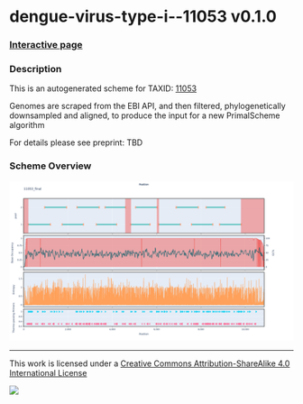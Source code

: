 # dengue-virus-type-i--11053 v0.1.0

### [Interactive page](https://chrisgkent.github.io/schemes/dengue-virus-type-i--11053-1000-v0.1.0)

### Description

This is an autogenerated scheme for TAXID: [11053](https://www.ncbi.nlm.nih.gov/Taxonomy/Browser/wwwtax.cgi?mode=Info&id=11053&lvl=3&lin=f&keep=1&srchmode=1&unlock)

Genomes are scraped from the EBI API, and then filtered, phylogenetically downsampled and aligned, to produce the input for a new PrimalScheme algorithm

For details please see preprint: TBD

### Scheme Overview

![Alt text](work/11053_final.png '11053_final.png')

------------------------------------------------------------------------

This work is licensed under a [Creative Commons Attribution-ShareAlike 4.0 International License](http://creativecommons.org/licenses/by-sa/4.0/) 

![](https://i.creativecommons.org/l/by-sa/4.0/88x31.png)